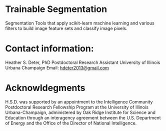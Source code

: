 # Trainable Segmentation
Segmentation Tools that apply scikit-learn machine learning and various filters to build image feature sets and classify image pixels.

# Contact information:

Heather S. Deter, PhD
Postdoctoral Research Assistant
University of Illinois Urbana Champaign
Email: hdeter2013@gmail.com

# Acknowldegments

H.S.D. was supported by an appointment to the Intelligence Community Postdoctoral Research Fellowship Program at the University of Illinois Urbana-Champaign, administered by Oak Ridge Institute for Science and Education through an interagency agreement between the U.S. Department of Energy and the Office of the Director of National Intelligence.

